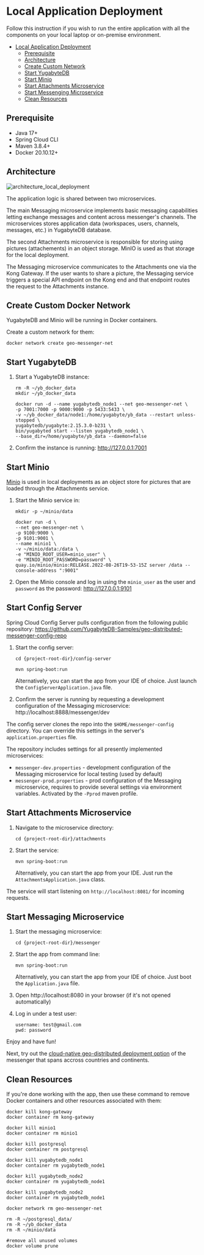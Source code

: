 # Local Application Deployment

Follow this instruction if you wish to run the entire application with all the components on your local laptop or on-premise environment.

<!-- vscode-markdown-toc -->

- [Local Application Deployment](#local-application-deployment)
  - [Prerequisite](#prerequisite)
  - [Architecture](#architecture)
  - [Create Custom Network](#create-custom-network)
  - [Start YugabyteDB](#start-yugabyteDB)
  - [Start Minio](#start-minio)
  - [Start Attachments Microservice](#start-attachments-microservice)
  - [Start Messenging Microservice](#start-messenging-microservice)
  - [Clean Resources](#clean-resources)

<!-- vscode-markdown-toc-config
    numbering=false
    autoSave=true
    /vscode-markdown-toc-config -->
<!-- /vscode-markdown-toc -->

## Prerequisite

* Java 17+
* Spring Cloud CLI
* Maven 3.8.4+
* Docker 20.10.12+

## Architecture

![architecture_local_deployment](https://user-images.githubusercontent.com/1537233/197897660-cc063e29-7f6e-4da2-8754-97548c879cc3.png)

The application logic is shared between two microservices.

The main Messaging microservice implements basic messaging capabilities letting exchange messages and content across messenger's channels. The microservices stores application data (workspaces, users, channels, messages, etc.) in YugabyteDB database.

The second Attachments microservice is responsible for storing using pictures (attachements) in an object storage. MinIO is used as that storage for the local deployment.

The Messaging microservice communicates to the Attachments one via the Kong Gateway. If the user wants to share a picture, the Messaging service triggers a special API endpoint on the Kong end and that endpoint routes the request to the Attachments instance.


## Create Custom Docker Network

YugabyteDB and Minio will be running in Docker containers. 

Create a custom network for them:
```shell
docker network create geo-messenger-net
```

## Start YugabyteDB

1. Start a YugabyteDB instance:
    ```shell
    rm -R ~/yb_docker_data
    mkdir ~/yb_docker_data

    docker run -d --name yugabytedb_node1 --net geo-messenger-net \
    -p 7001:7000 -p 9000:9000 -p 5433:5433 \
    -v ~/yb_docker_data/node1:/home/yugabyte/yb_data --restart unless-stopped \
    yugabytedb/yugabyte:2.15.3.0-b231 \
    bin/yugabyted start --listen yugabytedb_node1 \
    --base_dir=/home/yugabyte/yb_data --daemon=false
    ```

2. Confirm the instance is running: http://127.0.0.1:7001

## Start Minio

[Minio](https://min.io) is used in local deployments as an object store for pictures that are loaded through the Attachments service. 

1. Start the Minio service in:
    ```shell
    mkdir -p ~/minio/data

    docker run -d \
    --net geo-messenger-net \
    -p 9100:9000 \
    -p 9101:9001 \
    --name minio1 \
    -v ~/minio/data:/data \
    -e "MINIO_ROOT_USER=minio_user" \
    -e "MINIO_ROOT_PASSWORD=password" \
    quay.io/minio/minio:RELEASE.2022-08-26T19-53-15Z server /data --console-address ":9001"
    ```

2. Open the Minio console and log in using the `minio_user` as the user and `password` as the password:
    http://127.0.0.1:9101

## Start Config Server

Spring Cloud Config Server pulls configuration from the following public repository:
https://github.com/YugabyteDB-Samples/geo-distributed-messenger-config-repo

1. Start the config server:
    ```shell
    cd {project-root-dir}/config-server

    mvn spring-boot:run
    ```
    Alternatively, you can start the app from your IDE of choice. Just launch the `ConfigServerApplication.java` file.

2. Confirm the server is running by requesting a development configuration of the Messaging microservice:
    http://localhost:8888/messenger/dev

The config server clones the repo into the `$HOME/messenger-config` directory. You can override this settings in the server's `application.properties` file.

The repository includes settings for all presently implemented microservices:
* `messenger-dev.properties` - development configuration of the Messaging microservice for local testing (used by default)
* `messenger-prod.properties` - prod configuration of the Messaging microservice, requires to provide several settings via environment variables. Activated by the `-Pprod` maven profile.

## Start Attachments Microservice

1. Navigate to the microservice directory:
    ```shell
    cd {project-root-dir}/attachments 
    ```

2. Start the service:
    ```shell
    mvn spring-boot:run
    ```
    Alternatively, you can start the app from your IDE. Just run the `AttachmentsApplication.java` class.

The service will start listening on `http://localhost:8081/` for incoming requests.

## Start Messaging Microservice

1. Start the messaging microservice:
    ```shell
    cd {project-root-dir}/messenger
    ```

3. Start the app from command line:
    ```shell
    mvn spring-boot:run
    ```
    Alternatively, you can start the app from your IDE of choice. Just boot the `Application.java` file.

4. Open http://localhost:8080 in your browser (if it's not opened automatically)

5. Log in under a test user:
    ```shell
    username: test@gmail.com
    pwd: password
    ```

Enjoy and have fun! 

Next, try out the [cloud-native geo-distributed deployment option](gcloud_deployment.md) of the messenger that spans accross countries and continents.

## Clean Resources

If you're done working with the app, then use these command to remove Docker containers and other resources associated with them:

```shell
docker kill kong-gateway
docker container rm kong-gateway

docker kill minio1
docker container rm minio1

docker kill postgresql
docker container rm postgresql

docker kill yugabytedb_node1
docker container rm yugabytedb_node1

docker kill yugabytedb_node2
docker container rm yugabytedb_node1

docker kill yugabytedb_node2
docker container rm yugabytedb_node1

docker network rm geo-messenger-net

rm -R ~/postgresql_data/
rm -R ~/yb_docker_data
rm -R ~/minio/data

#remove all unused volumes
docker volume prune 
```
